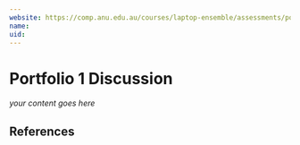 ```yaml
---
website: https://comp.anu.edu.au/courses/laptop-ensemble/assessments/portfolio/
name: 
uid: 
---
```


# Portfolio 1 Discussion

_your content goes here_

## References

